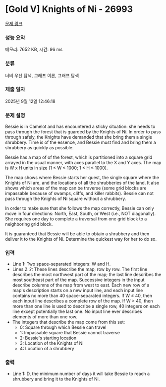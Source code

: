 # [Gold V] Knights of Ni - 26993 

[문제 링크](https://www.acmicpc.net/problem/26993) 

### 성능 요약

메모리: 7652 KB, 시간: 96 ms

### 분류

너비 우선 탐색, 그래프 이론, 그래프 탐색

### 제출 일자

2025년 9월 12일 12:46:18

### 문제 설명

<p>Bessie is in Camelot and has encountered a sticky situation: she needs to pass through the forest that is guarded by the Knights of Ni. In order to pass through safely, the Knights have demanded that she bring them a single shrubbery. Time is of the essence, and Bessie must find and bring them a shrubbery as quickly as possible.</p>

<p>Bessie has a map of of the forest, which is partitioned into a square grid arrayed in the usual manner, with axes parallel to the X and Y axes. The map is W x H units in size (1 ≤ W ≤ 1000; 1 ≤ H ≤ 1000).</p>

<p>The map shows where Bessie starts her quest, the single square where the Knights of Ni are, and the locations of all the shrubberies of the land. It also shows which areas of the map can be traverse (some grid blocks are impassable because of swamps, cliffs, and killer rabbits). Bessie can not pass through the Knights of Ni square without a shrubbery.</p>

<p>In order to make sure that she follows the map correctly, Bessie can only move in four directions: North, East, South, or West (i.e., NOT diagonally). She requires one day to complete a traversal from one grid block to a neighboring grid block.</p>

<p>It is guaranteed that Bessie will be able to obtain a shrubbery and then deliver it to the Knights of Ni. Determine the quickest way for her to do so.</p>

### 입력 

 <ul>
	<li>Line 1: Two space-separated integers: W and H.</li>
	<li>Lines 2..?: These lines describe the map, row by row. The first line describes the most northwest part of the map; the last line describes the most southeast part of the map. Successive integers in the input describe columns of the map from west to east. Each new row of a map's description starts on a new input line, and each input line contains no more than 40 space-separated integers. If W ≤ 40, then each input line describes a complete row of the map. If W > 40, then more than one line is used to describe a single row, 40 integers on each line except potentially the last one. No input line ever describes elements of more than one row.</li>
	<li>The integers that describe the map come from this set:
	<ul>
		<li>0: Square through which Bessie can travel</li>
		<li>1: Impassable square that Bessie cannot traverse</li>
		<li>2: Bessie's starting location</li>
		<li>3: Location of the Knights of Ni</li>
		<li>4: Location of a shrubbery</li>
	</ul>
	</li>
</ul>

### 출력 

 <ul>
	<li>Line 1: D, the minimum number of days it will take Bessie to reach a shrubbery and bring it to the Knights of Ni.</li>
</ul>


